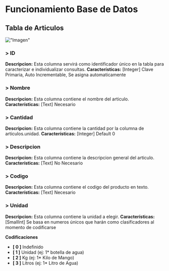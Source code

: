 # Funcionamiento Base de Datos

## Tabla de Articulos
!["Imagen"](https://i.imgur.com/MCebcZt.png)
### > ID

**Descripcion:** Esta columna servirá como identificador único en la tabla para caracterizar e individualizar consultas. 
**Características:** [Integer] Clave Primaria, Auto Incrementable, Se asigna automaticamente


### > Nombre

**Descripcion:** Esta columna contiene el nombre del articulo.
**Características:** [Text] Necesario


### > Cantidad

**Descripcion:** Esta columna contiene la cantidad por la columna de articulos.unidad.
**Características:** [Integer] Default 0


### > Descripcion

**Descripcion:** Esta columna contiene la descripcion general del articulo.
**Características:** [Text] No Necesario


### > Codigo

**Descripcion:** Esta columna contiene el codigo del producto en texto.
**Características:** [Text] Necesario


### > Unidad

**Descripcion:** Esta columna contiene la unidad a elegir.
**Características:** [SmallInt] Se basa en numeros únicos que harán como clasificadores al momento de codificarse

**Codificaciones**
- **[ 0 ]** Indefinido
- **[ 1 ]** Unidad (ej: 1* botella de agua)
- **[ 2 ]** Kg (ej: 1* Kilo de Mango)
- **[ 3 ]** Litros (ej: 1* Litro de Agua)